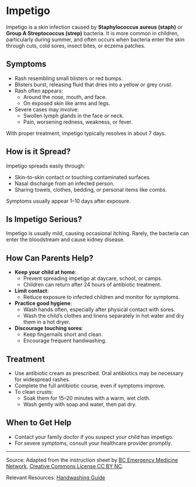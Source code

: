 # Impetigo

Impetigo is a skin infection caused by **Staphylococcus aureus (staph)** or **Group A Streptococcus (strep)** bacteria. It is more common in children, particularly during summer, and often occurs when bacteria enter the skin through cuts, cold sores, insect bites, or eczema patches.

## Symptoms

- Rash resembling small blisters or red bumps.
- Blisters burst, releasing fluid that dries into a yellow or grey crust.
- Rash often appears:
  - Around the nose, mouth, and face.
  - On exposed skin like arms and legs.
- Severe cases may involve:
  - Swollen lymph glands in the face or neck.
  - Pain, worsening redness, weakness, or fever.

With proper treatment, impetigo typically resolves in about 7 days.

## How is it Spread?

Impetigo spreads easily through:

- Skin-to-skin contact or touching contaminated surfaces.
- Nasal discharge from an infected person.
- Sharing towels, clothes, bedding, or personal items like combs.

Symptoms usually appear 1–10 days after exposure.

## Is Impetigo Serious?

Impetigo is usually mild, causing occasional itching. Rarely, the bacteria can enter the bloodstream and cause kidney disease.

## How Can Parents Help?

- **Keep your child at home**:
  - Prevent spreading impetigo at daycare, school, or camps.
  - Children can return after 24 hours of antibiotic treatment.
- **Limit contact**:
  - Reduce exposure to infected children and monitor for symptoms.
- **Practice good hygiene**:
  - Wash hands often, especially after physical contact with sores.
  - Wash the child’s clothes and linens separately in hot water and dry them in a hot dryer.
- **Discourage touching sores**:
  - Keep fingernails short and clean.
  - Encourage frequent handwashing.

## Treatment

- Use antibiotic cream as prescribed. Oral antibiotics may be necessary for widespread rashes.
- Complete the full antibiotic course, even if symptoms improve.
- To clean crusts:
  - Soak them for 15–20 minutes with a warm, wet cloth.
  - Wash gently with soap and water, then pat dry.

## When to Get Help

- Contact your family doctor if you suspect your child has impetigo.
- For severe symptoms, consult your healthcare provider promptly.

---

Source: Adapted from the instruction sheet by [BC Emergency Medicine Network](http://www.bcemn.ca/clinical_resource/impetigo/), [Creative Commons License CC BY NC](https://creativecommons.org/licenses/by-nc/4.0/deed.en).

Relevant Resources: [Handwashing Guide](https://www.healthlinkbc.ca/healthlinkbc-files/hand-washing)
